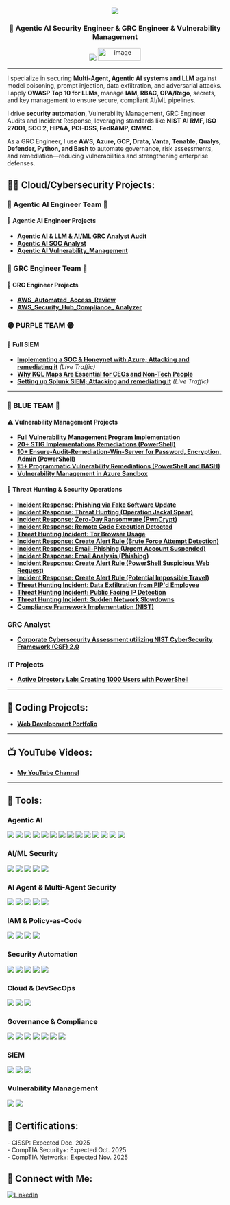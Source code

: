 <h1 align="center">
    <img src="https://readme-typing-svg.herokuapp.com/?font=Righteous&size=35&color=FFA500&center=true&vCenter=true&width=500&height=70&duration=2000&lines=Howdy!+👋;+I'm+Trevino+Parker!;" />
</h1>

<h3 align="center">👋 Agentic AI Security Engineer & GRC Engineer & Vulnerability Management </h3>

<div align="center">
    <a href="https://www.linkedin.com/in/trevinoparker"><img src="https://img.shields.io/badge/-LinkedIn-0072b1?&style=for-the-badge&logo=linkedin&logoColor=white" /></a>
     <a href="https://www.youtube.com/@AgenticAITradeSkool1"><img width="100" height="30" alt="image" src="https://github.com/user-attachments/assets/910838d4-5917-4bbd-8abe-9820376a5781" /></a>
</div>

---

I specialize in securing **Multi-Agent, Agentic AI systems and LLM** against model poisoning, prompt injection, data exfiltration, and adversarial attacks. I apply **OWASP Top 10 for LLMs**, manage **IAM, RBAC, OPA/Rego**, secrets, and key management to ensure secure, compliant AI/ML pipelines.  

I drive **security automation**, Vulnerability Management, GRC Engineer Audits and Incident Response, leveraging standards like **NIST AI RMF, ISO 27001, SOC 2, HIPAA, PCI-DSS, FedRAMP, CMMC**.  

As a GRC Engineer, I use **AWS, Azure, GCP, Drata, Vanta, Tenable, Qualys, Defender, Python, and Bash** to automate governance, risk assessments, and remediation—reducing vulnerabilities and strengthening enterprise defenses.  

<h2>👨‍💻 Cloud/Cybersecurity Projects:</h2>

### 🤖 Agentic AI Engineer Team 🤖
#### 🎯 Agentic AI Engineer Projects

- **[Agentic AI & LLM & AI/ML GRC Analyst Audit ](https://github.com/TrevinoParker7/AI-ML_Audit-Multiple_Agentic_AI_Audit/tree/main)**
- **[Agentic AI SOC Analyst](https://github.com/TrevinoParker7/Agentic_AI_SOC_Analyst_Threat_Hunter/tree/main)**
- **[Agentic AI Vulnerability_Management](https://github.com/TrevinoParker7/Agentic_AI_Vulnerability_Management/tree/main)**

### 🚨 GRC Engineer Team 🚨
#### 🎯 GRC Engineer Projects

- **[AWS_Automated_Access_Review](https://github.com/TrevinoParker7/AWS_Automated_Access_Review_1/tree/main/aws_automated_access_review_1)**
- **[AWS_Security_Hub_Compliance_ Analyzer](https://github.com/TrevinoParker7/Security_Hub-_Compliance_Analyzer1)**
  
### 🟣 PURPLE TEAM 🟣
#### 🎯 Full SIEM
- **[Implementing a SOC & Honeynet with Azure; Attacking and remediating it](https://github.com/trevinoparker7/Cloud-Soc)** *(Live Traffic)*
- **[Why KQL Maps Are Essential for CEOs and Non-Tech People](https://github.com/TrevinoParker7/KQL-Map-Why-KQL-Maps-Are-Essential-for-CEOs-and-Non-Tech-People)**
- **[Setting up Splunk SIEM; Attacking and remediating it](https://github.com/trevinoparker7/Splunk-SIEM)** *(Live Traffic)*  

---

### 🔵 BLUE TEAM 🔵
#### ⚠️ Vulnerability Management Projects
- **[Full Vulnerability Management Program Implementation](https://github.com/trevinoparker7/vulnerability-management-program)**  
- **[20+ STIG Implementations Remediations (PowerShell)](https://github.com/trevinoparker7/stig-implementations)**
- **[10+ Ensure-Audit-Remediation-Win-Server for Password, Encryption, Admin (PowerShell)](https://github.com/TrevinoParker7/Audit-Remediation-Win-Server/tree/main)**
- **[15+ Programmatic Vulnerability Remediations (PowerShell and BASH)](https://github.com/TrevinoParker7/Remediation-Automation-Bash-And-Powershell/tree/main/automation)** 
- **[Vulnerability Management in Azure Sandbox](https://github.com/trevinoparker7/nessus-vulnerability/blob/main/README.md)**
 
#### 🚨 Threat Hunting & Security Operations
- **[Incident Response: Phishing via Fake Software Update ](https://github.com/TrevinoParker7/PhishingSoftwareUpdate)**
- **[Incident Response: Threat Hunting (Operation Jackal Spear) ](https://github.com/TrevinoParker7/Threat-Hunting-Scenario-Operation-Jackal-Spear/tree/main)**
- **[Incident Response: Zero-Day Ransomware (PwnCrypt)](https://github.com/TrevinoParker7/Zero-Day-Ransomware-PwnCrypt-Outbreak/blob/main/README.md)**
- **[Incident Response: Remote Code Execution Detected](https://github.com/TrevinoParker7/Remote-Code-Execution-Detection/blob/main/README.md)**
- **[Threat Hunting Incident: Tor Browser Usage](https://github.com/trevinoparker7/threat-hunting-scenario-tor)**
- **[Incident Response: Create Alert Rule (Brute Force Attempt Detection)](https://github.com/TrevinoParker7/Create-Alert-Rule-Brute-Force-Attempt-Detection-/blob/main/README.md)**
- **[Incident Response: Email-Phishing (Urgent Account Suspended)](https://github.com/TrevinoParker7/Incident-Response-Email-Phishing-/blob/main/README.md)**
- **[Incident Response: Email Analysis (Phishing)](https://github.com/TrevinoParker7/Email-Analysis-Phishing)**
- **[Incident Response: Create Alert Rule (PowerShell Suspicious Web Request)](https://github.com/TrevinoParker7/Create-Alert-Rule-PowerShell-Suspicious-Web-Request-/tree/main)**
- **[Incident Response: Create Alert Rule (Potential Impossible Travel)](https://github.com/TrevinoParker7/Potential-Impossible-Travel-Alert/tree/main)**
- **[Threat Hunting Incident: Data Exfiltration from PIP'd Employee](https://github.com/TrevinoParker7/Data-Exfiltration/tree/main)**
- **[Threat Hunting Incident: Public Facing IP Detection](https://github.com/TrevinoParker7/DeviceInfo-Public-Ip-Address-Detected)**
- **[Threat Hunting Incident: Sudden Network Slowdowns](https://github.com/TrevinoParker7/Sudden-Network-Slowdowns/tree/main)**
- **[Compliance Framework Implementation (NIST)](https://github.com/trevinoparker7/NIST-Compliance/tree/main)**   
    
### GRC Analyst ###
- **[Corporate Cybersecurity Assessment utilizing NIST CyberSecurity Framework (CSF) 2.0](https://github.com/TrevinoParker7/GRC-Analyst-Project)**

###   IT Projects
- **[Active Directory Lab: Creating 1000 Users with PowerShell](https://github.com/trevinoparker7/AD-Lab)**

---

### <h2>🤖 Coding Projects:</h2>
- **[Web Development Portfolio](https://trevinoportfolio2024.netlify.app)**
---
### <h2>📺 YouTube Videos:</h2>
- **[My YouTube Channel](https://www.youtube.com/@AgenticAITradeSkool1)**  
---
<h2>🧰 Tools:</h2>

### Agentic AI
<div>
    <img src="https://img.shields.io/badge/-MCP_(Model_Context_Protocol)-283593?&style=for-the-badge&logo=protocols&logoColor=white" />
    <img src="https://img.shields.io/badge/-LangChain-1C3C3C?&style=for-the-badge&logo=chainlink&logoColor=white" />
    <img src="https://img.shields.io/badge/-LangGraph-6C63FF?&style=for-the-badge&logo=graphql&logoColor=white" />
    <img src="https://img.shields.io/badge/-LlamaIndex-FF9900?&style=for-the-badge&logo=apache&logoColor=white" />
    <img src="https://img.shields.io/badge/-AutoGPT-000000?&style=for-the-badge&logo=openai&logoColor=white" />
    <img src="https://img.shields.io/badge/-Autogen-FF6F00?&style=for-the-badge&logo=python&logoColor=white" />
    <img src="https://img.shields.io/badge/-CrewAI-3C6E71?&style=for-the-badge&logo=airplayaudio&logoColor=white" />
    <img src="https://img.shields.io/badge/-OpenAI_API-412991?&style=for-the-badge&logo=openai&logoColor=white" />
    <img src="https://img.shields.io/badge/-OpenAI_SDK-005BBB?&style=for-the-badge&logo=javascript&logoColor=white" />
    <img src="https://img.shields.io/badge/-Anthropic_Claude-00897B?&style=for-the-badge&logo=anthropic&logoColor=white" />
    <img src="https://img.shields.io/badge/-Vector_Databases-004D40?&style=for-the-badge&logo=neo4j&logoColor=white" />
    <img src="https://img.shields.io/badge/-RAG_(Retrieval_Augmented_Generation)-37474F?&style=for-the-badge&logo=knowledgebase&logoColor=white" />
    <img src="https://img.shields.io/badge/-Multi_Agent_Systems-6A1B9A?&style=for-the-badge&logo=airbnb&logoColor=white" />
    <img src="https://img.shields.io/badge/-n8n-20A37F?&style=for-the-badge&logo=n8n&logoColor=white" />
</div>

### AI/ML Security
<div>
    <img src="https://img.shields.io/badge/-Model_Poisoning_Defense-8E24AA?&style=for-the-badge&logo=tensorflow&logoColor=white" />
    <img src="https://img.shields.io/badge/-Prompt_Injection_Mitigation-1565C0?&style=for-the-badge&logo=openai&logoColor=white" />
    <img src="https://img.shields.io/badge/-Adversarial_ML_Testing-FF6F00?&style=for-the-badge&logo=pytorch&logoColor=white" />
    <img src="https://img.shields.io/badge/-Red_Teaming-AE0000?&style=for-the-badge&logo=burp-suite&logoColor=white" />
    <img src="https://img.shields.io/badge/-Data_Exfiltration_Prevention-283593?&style=for-the-badge&logo=databricks&logoColor=white" />
</div>

### AI Agent & Multi-Agent Security
<div>
    <img src="https://img.shields.io/badge/-Secure_Agent_Runtime-00695C?&style=for-the-badge&logo=airplayaudio&logoColor=white" />
    <img src="https://img.shields.io/badge/-RBAC-512DA8?&style=for-the-badge&logo=auth0&logoColor=white" />
    <img src="https://img.shields.io/badge/-Guardrails-0277BD?&style=for-the-badge&logo=guardrails&logoColor=white" />
    <img src="https://img.shields.io/badge/-Audit_Logging-4E342E?&style=for-the-badge&logo=elastic&logoColor=white" />
    <img src="https://img.shields.io/badge/-OPA/Rego-455A64?&style=for-the-badge&logo=opentelemetry&logoColor=white" />
</div>

### IAM & Policy-as-Code
<div>
    <img src="https://img.shields.io/badge/-IAM-1976D2?&style=for-the-badge&logo=okta&logoColor=white" />
    <img src="https://img.shields.io/badge/-Secrets_Governance-5D4037?&style=for-the-badge&logo=1password&logoColor=white" />
    <img src="https://img.shields.io/badge/-Key_Management-2E7D32?&style=for-the-badge&logo=keybase&logoColor=white" />
    <img src="https://img.shields.io/badge/-Policy_as_Code-FF5722?&style=for-the-badge&logo=terraform&logoColor=white" />
</div>

### Security Automation
<div>
    <img src="https://img.shields.io/badge/-Python-3776AB?&style=for-the-badge&logo=python&logoColor=white" />
    <img src="https://img.shields.io/badge/-PyTorch-EE4C2C?&style=for-the-badge&logo=pytorch&logoColor=white" />
    <img src="https://img.shields.io/badge/-TensorFlow-FF6F00?&style=for-the-badge&logo=tensorflow&logoColor=white" />
    <img src="https://img.shields.io/badge/-PowerShell-2E6DBF?&style=for-the-badge&logo=powershell&logoColor=white" />
    <img src="https://img.shields.io/badge/-Bash-4EAA25?&style=for-the-badge&logo=gnubash&logoColor=white" />
</div>

### Cloud & DevSecOps
<div>
    <img src="https://img.shields.io/badge/-Azure-0078D4?&style=for-the-badge&logo=microsoftazure&logoColor=white" />
    <img src="https://img.shields.io/badge/-Zero_Trust-263238?&style=for-the-badge&logo=vercel&logoColor=white" />
    <img src="https://img.shields.io/badge/-Automated_Compliance-6A1B9A?&style=for-the-badge&logo=gitlab&logoColor=white" />
</div>

### Governance & Compliance
<div>
    <img src="https://img.shields.io/badge/-NIST-1565C0?&style=for-the-badge&logo=nist&logoColor=white" />
    <img src="https://img.shields.io/badge/-ISO_27001-455A64?&style=for-the-badge&logo=iso&logoColor=white" />
    <img src="https://img.shields.io/badge/-SOC_2-283593?&style=for-the-badge&logo=datadog&logoColor=white" />
    <img src="https://img.shields.io/badge/-PCI_DSS-00838F?&style=for-the-badge&logo=visa&logoColor=white" />
    <img src="https://img.shields.io/badge/-HIPAA-AD1457?&style=for-the-badge&logo=heartbeat&logoColor=white" />
    <img src="https://img.shields.io/badge/-CMMC-1E88E5?&style=for-the-badge&logo=shield&logoColor=white" />
    <img src="https://img.shields.io/badge/-SOX-5E35B1?&style=for-the-badge&logo=ledger&logoColor=white" />
</div>

### SIEM
<div>
    <img src="https://img.shields.io/badge/-Microsoft_Defender_for_Endpoint-00A4EF?&style=for-the-badge&logo=Microsoft&logoColor=white" />
    <img src="https://img.shields.io/badge/-Microsoft_Sentinel-00A4EF?&style=for-the-badge&logo=Microsoft&logoColor=white" />
    <img src="https://img.shields.io/badge/-Splunk-000000?&style=for-the-badge&logo=Splunk&logoColor=white" />
</div>

### Vulnerability Management
<div>
    <img src="https://img.shields.io/badge/-Tenable-3E4D88?&style=for-the-badge&logo=Tenable&logoColor=white" />
    <img src="https://img.shields.io/badge/-Qualys-0072C6?&style=for-the-badge&logo=qualys&logoColor=white" />
</div>



<h2>📜 Certifications:</h2>
- CISSP: Expected Dec. 2025 <br>- CompTIA Security+: Expected Oct. 2025 <br>- CompTIA Network+: Expected Nov. 2025

## 🤳 Connect with Me:
[![LinkedIn](https://img.shields.io/badge/LinkedIn-0077B5?style=for-the-badge&logo=linkedin&logoColor=white)](https://www.linkedin.com/in/trevinoparker)











